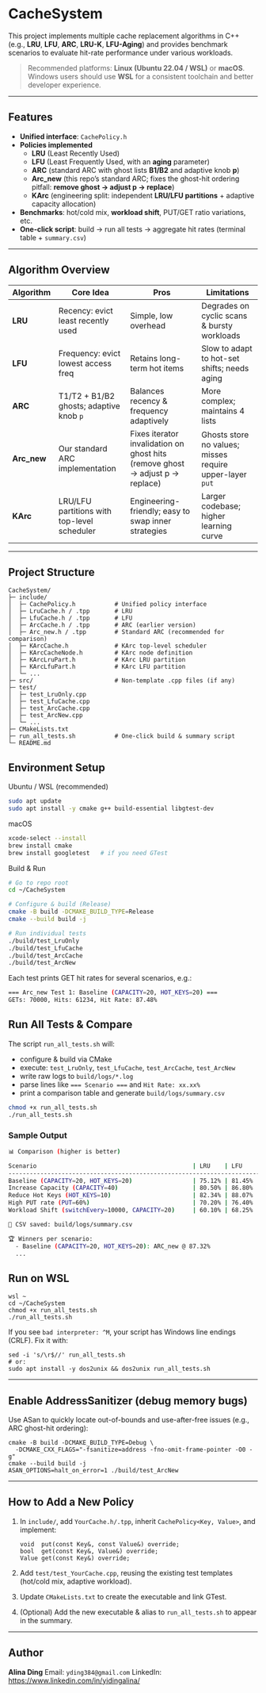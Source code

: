 # CacheSystem

This project implements multiple cache replacement algorithms in C++ (e.g., **LRU**, **LFU**, **ARC**, **LRU-K**, **LFU-Aging**) and provides benchmark scenarios to evaluate hit-rate performance under various workloads.

> Recommended platforms: **Linux (Ubuntu 22.04 / WSL)** or **macOS**.  
> Windows users should use **WSL** for a consistent toolchain and better developer experience.

---

## Features

- **Unified interface**: `CachePolicy.h`
- **Policies implemented**
  - **LRU** (Least Recently Used)
  - **LFU** (Least Frequently Used, with an **aging** parameter)
  - **ARC** (standard ARC with ghost lists **B1/B2** and adaptive knob **p**)
  - **Arc_new** (this repo’s standard ARC; fixes the ghost-hit ordering pitfall: **remove ghost → adjust p → replace**)
  - **KArc** (engineering split: independent **LRU/LFU partitions** + adaptive capacity allocation)
- **Benchmarks**: hot/cold mix, **workload shift**, PUT/GET ratio variations, etc.
- **One-click script**: build → run all tests → aggregate hit rates (terminal table + `summary.csv`)

---

## Algorithm Overview

| Algorithm | Core Idea | Pros | Limitations |
| --- | --- | --- | --- |
| **LRU** | Recency: evict least recently used | Simple, low overhead | Degrades on cyclic scans & bursty workloads |
| **LFU** | Frequency: evict lowest access freq | Retains long-term hot items | Slow to adapt to hot-set shifts; needs aging |
| **ARC** | T1/T2 + B1/B2 ghosts; adaptive knob `p` | Balances recency & frequency adaptively | More complex; maintains 4 lists |
| **Arc_new** | Our standard ARC implementation | Fixes iterator invalidation on ghost hits (remove ghost → adjust p → replace) | Ghosts store no values; misses require upper-layer `put` |
| **KArc** | LRU/LFU partitions with top-level scheduler | Engineering-friendly; easy to swap inner strategies | Larger codebase; higher learning curve |

---

## Project Structure

```text
CacheSystem/
├─ include/
│  ├─ CachePolicy.h           # Unified policy interface
│  ├─ LruCache.h / .tpp       # LRU
│  ├─ LfuCache.h / .tpp       # LFU
│  ├─ ArcCache.h / .tpp       # ARC (earlier version)
│  ├─ Arc_new.h / .tpp        # Standard ARC (recommended for comparison)
│  ├─ KArcCache.h             # KArc top-level scheduler
│  ├─ KArcCacheNode.h         # KArc node definition
│  ├─ KArcLruPart.h           # KArc LRU partition
│  ├─ KArcLfuPart.h           # KArc LFU partition
│  └─ ...
├─ src/                       # Non-template .cpp files (if any)
├─ test/
│  ├─ test_LruOnly.cpp
│  ├─ test_LfuCache.cpp
│  ├─ test_ArcCache.cpp
│  ├─ test_ArcNew.cpp
│  └─ ...
├─ CMakeLists.txt
├─ run_all_tests.sh           # One-click build & summary script
└─ README.md
```



## Environment Setup
Ubuntu / WSL (recommended)

```bash
sudo apt update
sudo apt install -y cmake g++ build-essential libgtest-dev
```



 macOS

```bash
xcode-select --install
brew install cmake
brew install googletest   # if you need GTest
```



Build & Run

```bash
# Go to repo root
cd ~/CacheSystem

# Configure & build (Release)
cmake -B build -DCMAKE_BUILD_TYPE=Release
cmake --build build -j

# Run individual tests
./build/test_LruOnly
./build/test_LfuCache
./build/test_ArcCache
./build/test_ArcNew
```



Each test prints GET hit rates for several scenarios, e.g.:

```bash
=== Arc_new Test 1: Baseline (CAPACITY=20, HOT_KEYS=20) ===
GETs: 70000, Hits: 61234, Hit Rate: 87.48%
```



## Run All Tests & Compare

The script `run_all_tests.sh` will:

- configure & build via CMake
- execute: `test_LruOnly`, `test_LfuCache`, `test_ArcCache`, `test_ArcNew`
- write raw logs to `build/logs/*.log`
- parse lines like `=== Scenario ===` and `Hit Rate: xx.xx%`
- print a comparison table and generate `build/logs/summary.csv`

```bash
chmod +x run_all_tests.sh
./run_all_tests.sh
```



### Sample Output

```bash
📊 Comparison (higher is better)

Scenario                                            | LRU    | LFU    | ARC    | ARC_new
----------------------------------------------------------------------------------------
Baseline (CAPACITY=20, HOT_KEYS=20)                 | 75.12% | 81.45% | 86.90% | 87.32%
Increase Capacity (CAPACITY=40)                     | 80.50% | 86.80% | 90.10% | 90.42%
Reduce Hot Keys (HOT_KEYS=10)                       | 82.34% | 88.07% | 92.55% | 92.80%
High PUT rate (PUT=60%)                             | 70.20% | 76.40% | 80.30% | 80.50%
Workload Shift (switchEvery=10000, CAPACITY=20)     | 60.10% | 68.25% | 76.00% | 76.40%

📁 CSV saved: build/logs/summary.csv

🏆 Winners per scenario:
  - Baseline (CAPACITY=20, HOT_KEYS=20): ARC_new @ 87.32%
  ...
```



## Run on WSL

```
wsl ~
cd ~/CacheSystem
chmod +x run_all_tests.sh
./run_all_tests.sh
```

If you see `bad interpreter: ^M`, your script has Windows line endings (CRLF). Fix it with:

```
sed -i 's/\r$//' run_all_tests.sh
# or:
sudo apt install -y dos2unix && dos2unix run_all_tests.sh
```

------

## Enable AddressSanitizer (debug memory bugs)

Use ASan to quickly locate out-of-bounds and use-after-free issues (e.g., ARC ghost-hit ordering):

```
cmake -B build -DCMAKE_BUILD_TYPE=Debug \
  -DCMAKE_CXX_FLAGS="-fsanitize=address -fno-omit-frame-pointer -O0 -g"
cmake --build build -j
ASAN_OPTIONS=halt_on_error=1 ./build/test_ArcNew
```

------

## How to Add a New Policy

1. In `include/`, add `YourCache.h/.tpp`, inherit `CachePolicy<Key, Value>`, and implement:

   ```
   void  put(const Key&, const Value&) override;
   bool  get(const Key&, Value&) override;
   Value get(const Key&) override;
   ```

2. Add `test/test_YourCache.cpp`, reusing the existing test templates (hot/cold mix, adaptive workload).

3. Update `CMakeLists.txt` to create the executable and link GTest.

4. (Optional) Add the new executable & alias to `run_all_tests.sh` to appear in the summary.

------



## Author

**Alina Ding**
 Email: `yding384@gmail.com`
 LinkedIn: https://www.linkedin.com/in/yidingalina/